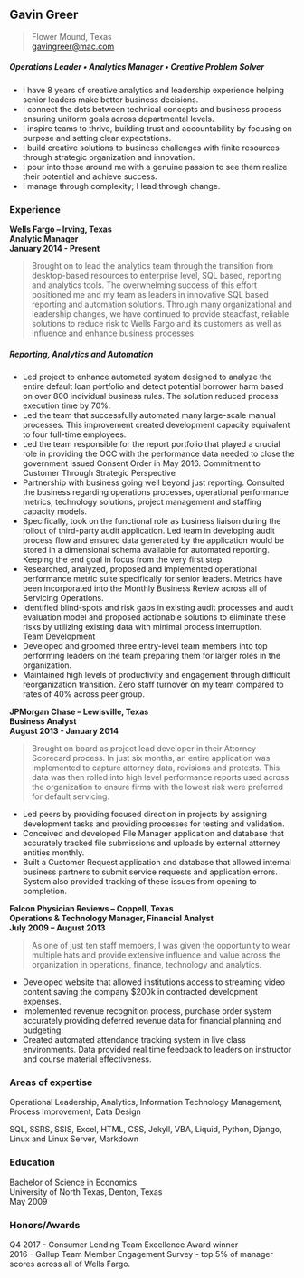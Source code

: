 ## Gavin Greer  
> Flower Mound, Texas  
> gavingreer@mac.com


##### Operations Leader • Analytics Manager • Creative Problem Solver
- I have 8 years of creative analytics and leadership experience helping senior leaders make better business decisions.
- I connect the dots between technical concepts and business process ensuring uniform goals across departmental levels.
- I inspire teams to thrive, building trust and accountability by focusing on purpose and setting clear expectations.
- I build creative solutions to business challenges with finite resources through strategic organization and innovation.
- I pour into those around me with a genuine passion to see them realize their potential and achieve success.
- I manage through complexity; I lead through change.

### Experience
 
**Wells Fargo – Irving, Texas**  
**Analytic Manager**  									 	   
**January 2014 - Present**   
>Brought on to lead the analytics team through the transition from desktop-based resources to enterprise level, SQL based, reporting and analytics tools. The overwhelming success of this effort positioned me and my team as leaders in innovative SQL based reporting and automation solutions. Through many organizational and leadership changes, we have continued to provide steadfast, reliable solutions to reduce risk to Wells Fargo and its customers as well as influence and enhance business processes. 

##### Reporting, Analytics and Automation
- Led project to enhance automated system designed to analyze the entire default loan portfolio and detect potential borrower harm based on over 800 individual business rules. The solution reduced process execution time by 70%.
- Led the team that successfully automated many large-scale manual processes.  This improvement created development capacity equivalent to four full-time employees.  
- Led the team responsible for the report portfolio that played a crucial role in providing the OCC with the performance data needed to close the government issued Consent Order in May 2016. 
Commitment to Customer Through Strategic Perspective
- Partnership with business going well beyond just reporting. Consulted the business regarding operations processes, operational performance metrics, technology solutions, project management and staffing capacity models.
- Specifically, took on the functional role as business liaison during the rollout of third-party audit application. Led team in developing audit process flow and ensured data generated by the application would be stored in a dimensional schema available for automated reporting. Keeping the end goal in focus from the very first step.
- Researched, analyzed, proposed and implemented operational performance metric suite specifically for senior leaders. Metrics have been incorporated into the Monthly Business Review across all of Servicing Operations.
- Identified blind-spots and risk gaps in existing audit processes and audit evaluation model and proposed actionable solutions to eliminate these risks by utilizing existing data with minimal process interruption.	
Team Development 
- Developed and groomed three entry-level team members into top performing leaders on the team preparing them for larger roles in the organization.
- Maintained high levels of productivity and engagement through difficult reorganization transition. Zero staff turnover on my team compared to rates of 40% across peer group. 

 
**JPMorgan Chase – Lewisville, Texas**  
**Business Analyst**		 						       
**August 2013 - January 2014**  
>Brought on board as project lead developer in their Attorney Scorecard process. In just six months, an entire application was implemented to capture attorney data, revisions and protests. This data was then rolled into high level performance reports used across the organization to ensure firms with the lowest risk were preferred for default servicing. 
- Led peers by providing focused direction in projects by assigning development tasks and providing processes for testing and validation. 
- Conceived and developed File Manager application and database that accurately tracked file submissions and uploads by external attorney entities monthly. 
- Built a Customer Request application and database that allowed internal business partners to submit service requests and application errors. System also provided tracking of these issues from opening to completion. 

**Falcon Physician Reviews – Coppell, Texas**   
**Operations & Technology Manager, Financial Analyst**  
**July 2009 – August 2013**   
>As one of just ten staff members, I was given the opportunity to wear multiple hats and provide extensive influence and value across the organization in operations, finance, technology and analytics. 
- Developed website that allowed institutions access to streaming video content saving the company $200k in contracted development expenses.
- Implemented revenue recognition process, purchase order system accurately providing deferred revenue data for financial planning and budgeting. 
- Created automated attendance tracking system in live class environments. Data provided real time feedback to leaders on instructor and course material effectiveness.  

### Areas of expertise
 
Operational Leadership, Analytics, Information Technology Management, Process Improvement, Data Design  

SQL, SSRS, SSIS, Excel, HTML, CSS, Jekyll, VBA, Liquid, Python, Django, Linux and Linux Server, Markdown

### Education
Bachelor of Science in Economics  
University of North Texas, Denton, Texas  
May 2009

### Honors/Awards
Q4 2017 - Consumer Lending Team Excellence Award winner  
2016 - Gallup Team Member Engagement Survey - top 5% of manager scores across all of Wells Fargo.	       
